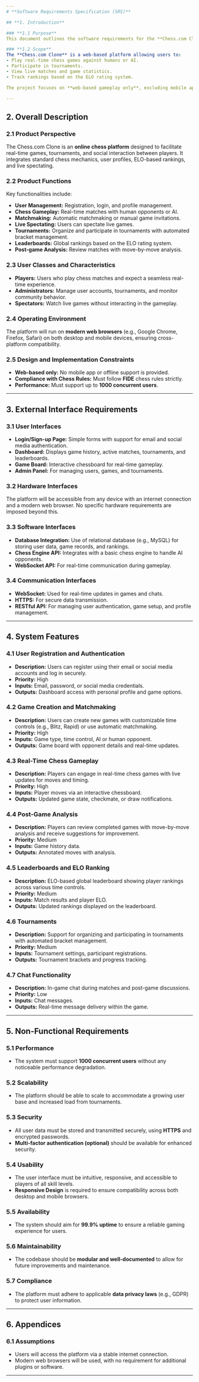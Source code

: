 ```yaml
---
# **Software Requirements Specification (SRS)**

## **1. Introduction**

### **1.1 Purpose**
This document outlines the software requirements for the **Chess.com Clone**, providing guidance for the design, development, and testing of the system. It is intended for developers, testers, and stakeholders involved in the project.

### **1.2 Scope**
The **Chess.com Clone** is a web-based platform allowing users to:
- Play real-time chess games against humans or AI.
- Participate in tournaments.
- View live matches and game statistics.
- Track rankings based on the ELO rating system.

The project focuses on **web-based gameplay only**, excluding mobile apps and chess variants like Chess960.

---
```


## **2. Overall Description**

### **2.1 Product Perspective**
The Chess.com Clone is an **online chess platform** designed to facilitate real-time games, tournaments, and social interaction between players. It integrates standard chess mechanics, user profiles, ELO-based rankings, and live spectating.

### **2.2 Product Functions**
Key functionalities include:
- **User Management:** Registration, login, and profile management.
- **Chess Gameplay:** Real-time matches with human opponents or AI.
- **Matchmaking:** Automatic matchmaking or manual game invitations.
- **Live Spectating:** Users can spectate live games.
- **Tournaments:** Organize and participate in tournaments with automated bracket management.
- **Leaderboards:** Global rankings based on the ELO rating system.
- **Post-game Analysis:** Review matches with move-by-move analysis.

### **2.3 User Classes and Characteristics**
- **Players:** Users who play chess matches and expect a seamless real-time experience.
- **Administrators:** Manage user accounts, tournaments, and monitor community behavior.
- **Spectators:** Watch live games without interacting in the gameplay.

### **2.4 Operating Environment**
The platform will run on **modern web browsers** (e.g., Google Chrome, Firefox, Safari) on both desktop and mobile devices, ensuring cross-platform compatibility.

### **2.5 Design and Implementation Constraints**
- **Web-based only:** No mobile app or offline support is provided.
- **Compliance with Chess Rules:** Must follow **FIDE** chess rules strictly.
- **Performance:** Must support up to **1000 concurrent users**.

---

## **3. External Interface Requirements**

### **3.1 User Interfaces**
- **Login/Sign-up Page:** Simple forms with support for email and social media authentication.
- **Dashboard:** Displays game history, active matches, tournaments, and leaderboards.
- **Game Board:** Interactive chessboard for real-time gameplay.
- **Admin Panel:** For managing users, games, and tournaments.

### **3.2 Hardware Interfaces**
The platform will be accessible from any device with an internet connection and a modern web browser. No specific hardware requirements are imposed beyond this.

### **3.3 Software Interfaces**
- **Database Integration:** Use of relational database (e.g., MySQL) for storing user data, game records, and rankings.
- **Chess Engine API:** Integrates with a basic chess engine to handle AI opponents.
- **WebSocket API:** For real-time communication during gameplay.

### **3.4 Communication Interfaces**
- **WebSocket:** Used for real-time updates in games and chats.
- **HTTPS:** For secure data transmission.
- **RESTful API:** For managing user authentication, game setup, and profile management.

---

## **4. System Features**

### **4.1 User Registration and Authentication**
- **Description:** Users can register using their email or social media accounts and log in securely.
- **Priority:** High
- **Inputs:** Email, password, or social media credentials.
- **Outputs:** Dashboard access with personal profile and game options.

### **4.2 Game Creation and Matchmaking**
- **Description:** Users can create new games with customizable time controls (e.g., Blitz, Rapid) or use automatic matchmaking.
- **Priority:** High
- **Inputs:** Game type, time control, AI or human opponent.
- **Outputs:** Game board with opponent details and real-time updates.

### **4.3 Real-Time Chess Gameplay**
- **Description:** Players can engage in real-time chess games with live updates for moves and timing.
- **Priority:** High
- **Inputs:** Player moves via an interactive chessboard.
- **Outputs:** Updated game state, checkmate, or draw notifications.

### **4.4 Post-Game Analysis**
- **Description:** Players can review completed games with move-by-move analysis and receive suggestions for improvement.
- **Priority:** Medium
- **Inputs:** Game history data.
- **Outputs:** Annotated moves with analysis.

### **4.5 Leaderboards and ELO Ranking**
- **Description:** ELO-based global leaderboard showing player rankings across various time controls.
- **Priority:** Medium
- **Inputs:** Match results and player ELO.
- **Outputs:** Updated rankings displayed on the leaderboard.

### **4.6 Tournaments**
- **Description:** Support for organizing and participating in tournaments with automated bracket management.
- **Priority:** Medium
- **Inputs:** Tournament settings, participant registrations.
- **Outputs:** Tournament brackets and progress tracking.

### **4.7 Chat Functionality**
- **Description:** In-game chat during matches and post-game discussions.
- **Priority:** Low
- **Inputs:** Chat messages.
- **Outputs:** Real-time message delivery within the game.

---

## **5. Non-Functional Requirements**

### **5.1 Performance**
- The system must support **1000 concurrent users** without any noticeable performance degradation.

### **5.2 Scalability**
- The platform should be able to scale to accommodate a growing user base and increased load from tournaments.

### **5.3 Security**
- All user data must be stored and transmitted securely, using **HTTPS** and encrypted passwords.
- **Multi-factor authentication (optional)** should be available for enhanced security.

### **5.4 Usability**
- The user interface must be intuitive, responsive, and accessible to players of all skill levels.
- **Responsive Design** is required to ensure compatibility across both desktop and mobile browsers.

### **5.5 Availability**
- The system should aim for **99.9% uptime** to ensure a reliable gaming experience for users.

### **5.6 Maintainability**
- The codebase should be **modular and well-documented** to allow for future improvements and maintenance.

### **5.7 Compliance**
- The platform must adhere to applicable **data privacy laws** (e.g., GDPR) to protect user information.

---

## **6. Appendices**

### **6.1 Assumptions**
- Users will access the platform via a stable internet connection.
- Modern web browsers will be used, with no requirement for additional plugins or software.

---
